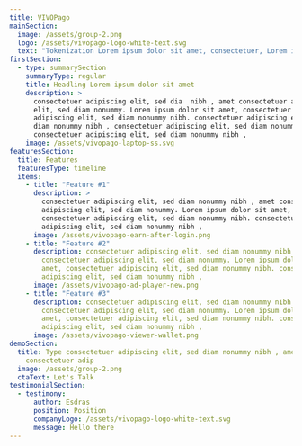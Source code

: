 ```yaml
---
title: VIVOPago
mainSection:
  image: /assets/group-2.png
  logo: /assets/vivopago-logo-white-text.svg
  text: "Tokenization Lorem ipsum dolor sit amet, consectetuer, Lorem ipsum "
firstSection:
  - type: summarySection
    summaryType: regular
    title: Headling Lorem ipsum dolor sit amet
    description: >
      consectetuer adipiscing elit, sed dia  nibh , amet consectetuer adipiscing
      elit, sed diam nonummy. Lorem ipsum dolor sit amet, consectetuer
      adipiscing elit, sed diam nonummy nibh. consectetuer adipiscing elit, sed
      diam nonummy nibh , consectetuer adipiscing elit, sed diam nonummy nibh.
      consectetuer adipiscing elit, sed diam nonummy nibh ,
    image: /assets/vivopago-laptop-ss.svg
featuresSection:
  title: Features
  featuresType: timeline
  items:
    - title: "Feature #1"
      description: >
        consectetuer adipiscing elit, sed diam nonummy nibh , amet consectetuer
        adipiscing elit, sed diam nonummy. Lorem ipsum dolor sit amet,
        consectetuer adipiscing elit, sed diam nonummy nibh. consectetuer
        adipiscing elit, sed diam nonummy nibh ,
      image: /assets/vivopago-earn-after-login.png
    - title: "Feature #2"
      description: consectetuer adipiscing elit, sed diam nonummy nibh , amet
        consectetuer adipiscing elit, sed diam nonummy. Lorem ipsum dolor sit
        amet, consectetuer adipiscing elit, sed diam nonummy nibh. consectetuer
        adipiscing elit, sed diam nonummy nibh ,
      image: /assets/vivopago-ad-player-new.png
    - title: "Feature #3"
      description: consectetuer adipiscing elit, sed diam nonummy nibh , amet
        consectetuer adipiscing elit, sed diam nonummy. Lorem ipsum dolor sit
        amet, consectetuer adipiscing elit, sed diam nonummy nibh. consectetuer
        adipiscing elit, sed diam nonummy nibh ,
      image: /assets/vivopago-viewer-wallet.png
demoSection:
  title: Type consectetuer adipiscing elit, sed diam nonummy nibh , amet
    consectetuer adip
  image: /assets/group-2.png
  ctaText: Let's Talk
testimonialSection:
  - testimony:
      author: Esdras
      position: Position
      companyLogo: /assets/vivopago-logo-white-text.svg
      message: Hello there
---
```

